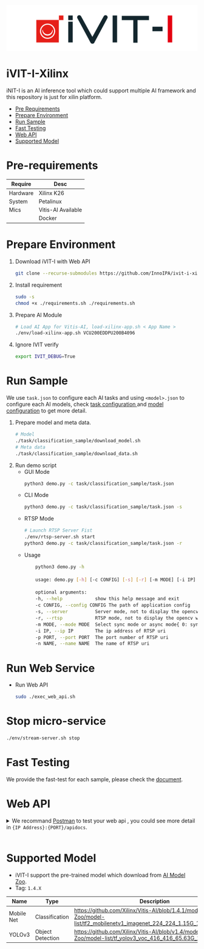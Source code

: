 ![LOGO](docs/images/iVIT-I-Logo-B.png)

# iVIT-I-Xilinx
iNIT-I is an AI inference tool which could support multiple AI framework and this repository is just for xilin platform.
* [Pre Requirements](#pre-requirements)
* [Prepare Environment](#prepare-environment)
* [Run Sample](#run-sample)
* [Fast Testing](#fast-testing)
* [Web API](#web-api)
* [Supported Model](#supported-model)

# Pre-requirements
|   Require     | Desc   
|   ---         | --- 
|   Hardware    | Xilinx K26
|   System      | Petalinux 
|   Mics        | Vitis-AI Available 
|               | Docker

# Prepare Environment
1. Download iVIT-I with Web API
    ```bash
    git clone --recurse-submodules https://github.com/InnoIPA/ivit-i-xilinx.git && cd ivit-i-xilinx
    ```
2. Install requirement
    ```bash
    sudo -s
    chmod +x ./requirements.sh ./requirements.sh
    ```
3. Prepare AI Module
    ```bash
    # Load AI App for Vitis-AI, load-xilinx-app.sh < App Name >
    ./env/load-xilinx-app.sh VCU200EDDPU200B4096
    ```
4. Ignore IVIT verify
    ```bash
    export IVIT_DEBUG=True
    ```

# Run Sample
We use `task.json` to configure each AI tasks and using `<model>.json` to configure each AI models, check [ task configuration ](./docs/task_configuration.md) and [model configuration](./docs/model_configuration.md) to get more detail.

1. Prepare model and meta data.
    ```bash
    # Model
    ./task/classification_sample/download_model.sh
    # Meta data
    ./task/classification_sample/download_data.sh
    ```
2. Run demo script
    * GUI Mode
        ```bash
        python3 demo.py -c task/classification_sample/task.json
        ```
    * CLI Mode
        ```bash
        python3 demo.py -c task/classification_sample/task.json -s
        ```
    * RTSP Mode
        ```bash
        # Launch RTSP Server Fist
        ./env/rtsp-server.sh start
        python3 demo.py -c task/classification_sample/task.json -r
        ```
    * Usage
        ``` bash
            python3 demo.py -h

            usage: demo.py [-h] [-c CONFIG] [-s] [-r] [-m MODE] [-i IP] [-p PORT] [-n NAME]

            optional arguments:
            -h, --help            show this help message and exit
            -c CONFIG, --config CONFIG The path of application config
            -s, --server          Server mode, not to display the opencv windows
            -r, --rtsp            RTSP mode, not to display the opencv windows
            -m MODE, --mode MODE  Select sync mode or async mode{ 0: sync, 1: async }
            -i IP, --ip IP        The ip address of RTSP uri
            -p PORT, --port PORT  The port number of RTSP uri
            -n NAME, --name NAME  The name of RTSP uri
        ```

# Run Web Service
* Run Web API
    ```bash
    sudo ./exec_web_api.sh
    ```

# Stop micro-service
```bash
./env/stream-server.sh stop
```

# Fast Testing
We provide the fast-test for each sample, please check the [document](./test/README.md).

# Web API
<details>
    <summary>
        We recommand <a href="https://www.postman.com/">Postman</a> to test your web api , you could see more detail in <code>{IP Address}:{PORT}/apidocs</code>.
    </summary>
    <img src="docs/images/apidocs.png" width=80%>
</details>
<br>

# Supported Model
* iVIT-I support the pre-trained model which download from [AI Model Zoo](https://github.com/Xilinx/Vitis-AI/tree/v1.4.1/models/AI-Model-Zoo/model-list).
* Tag: `1.4.X`

|   Name        |   Type    |   Description 
|   ---         |   ---     |   ---
|   Mobile Net  |   Classification  |   https://github.com/Xilinx/Vitis-AI/blob/1.4.1/models/AI-Model-Zoo/model-list/tf2_mobilenetv1_imagenet_224_224_1.15G_1.4/model.yaml
|   YOLOv3      |   Object Detection    |   https://github.com/Xilinx/Vitis-AI/blob/v1.4/models/AI-Model-Zoo/model-list/tf_yolov3_voc_416_416_65.63G_1.4/